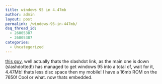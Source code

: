```yaml
---
title: windows 95 in 4.47mb
author: admin
layout: post
permalink: /windows-95-in-447mb/
dsq_thread_id:
  - 26005387
  - 26005387
categories:
  - Uncategorized
---
```

[this guy][1], well actually thats the slashdot link, as the main one is down (slashdotted!) has managed to get windows 95 into a total of, wait for it, 4.47Mb! thats less disc space then my mobile! I have a 16mb ROM on the 7650! Cool or what. now thats embedded.

 [1]: http://slashdot.org/articles/03/08/08/0437218.shtml?tid=185&tid=190&tid=201&tid=96&tid=99